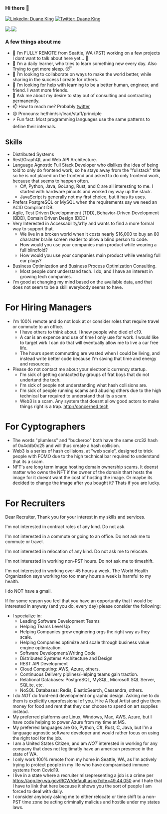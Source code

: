### Hi there 👋

[![Linkedin: Duane King](https://img.shields.io/badge/-Duane%20King-blue?style=flat-square&logo=Linkedin&logoColor=white&link=https://www.linkedin.com/in/duaneking/)](https://www.linkedin.com/in/duaneking/)
[![Twitter: Duane King](https://img.shields.io/twitter/follow/honestduane?style=social)](https://twitter.com/honestduane)

<a href="https://github.com/anuraghazra/github-readme-stats#github-stats-card">
  <img align="center" src="https://github-readme-stats.vercel.app/api?username=duaneking&count_private=true&show_icons=true&theme=tokyonight" />
</a>
<a href="https://github.com/anuraghazra/github-readme-stats#top-languages-card">
  <img align="center" src="https://github-readme-stats.vercel.app/api/top-langs/?username=duaneking&theme=tokyonight&layout=compact&hide=XML,CSS,Svelte,rich%20text%20format&langs_count=8" />
</a>

### A few things about me

- 🔭 I’m FULLY REMOTE from Seattle, WA (PST) working on a few projects I dont want to talk about here yet... 🚀
- 🌱 I’m a daily learner, who tries to learn something new every day. Also Trying to get more sleep. 😴 
- 👯 I’m looking to collaborate on ways to make the world better, while sharing in the success I create for others.
- 🤔 I’m looking for help with learning to be a better human, engineer, and friend.  I want more friends.
- 💬 Ask me about my desire to stay out of consulting and contracting permanently.
- 📫 How to reach me? Probably [twitter](https://twitter.com/intent/follow?original_referer=https%3A%2F%2Fwww.github.com%2F&ref_src=twsrc%5Etfw&region=follow_link&screen_name=honestduane&tw_p=followbutton)
- 😄 Pronouns: he/him/sir/lead/staff/principle
- ⚡ Fun fact: Most programming languages use the same patterns to define their internals.  <!-- Ask me what they are. -->

## Skills

- Distributed Systems
- Rest/GraphQL and Web API Architecture.
- Language Agnostic Full Stack Developer who dislikes the idea of being told to only do frontend work, so he stays away from the "fullstack" title so he is not placed on the frontend and asked to do only frontend work, because that seems to happen often.
  - C#, Python, Java, GoLang, Rust, and C are all interesting to me.  I started with hardware pinouts and worked my way up the stack.
  - JavaScript is generally not my first choice, but it has its uses.
- Prefers PostgreSQL or MySQL when the requirements say we need an ACID Compliant DB.
- Agile, Test Driven Developmment (TDD), Behavior-Driven Development (BDD), Domain Driven Design (DDD)
- Very Interested in Accessability/a11y and wants to find a more formal way to support that.
  - We live in a broken world when it costs nearly $16,000 to buy an 80 character braile screen reader to allow a blind person to code.
  - How would you use your companies main product while wearing a full blindfold?
  - How would you use your companies main product while wearing full ear plugs?
- Business Optimization and Business Process Optimization Consulting.
  - Most people dont understand tech. I do, and I have an interest in growing tech companies.
- I'm good at changing my mind based on the available data, and that does not seem to be a skill everybody seems to have.

# For Hiring Managers
* I'm 100% remote and do not look at or consider roles that require travel or commute to an office.
  - I have others to think about. I knew people who died of c19. 
  - A car is an expence and use of time I only use for work. I would like to target wirk I can do that will eventually allow me to live a car free life. 
  - The hours spent commutting are wasted when I could be living, and instead write better code because I'm saving that time and energy and resources.
* Please do not contact me about your electronic currency startup.
  - I'm sick of getting contacted by groups of frat boys that do not undertand the tech.
  - I'm sick of people not understanding what hash collisions are.
  - I'm sick of people running scams and abusing others due to the high technical bar required to understand that its a scam.
  - Web3 is a scam. Any system that doesnt allow good actors to make things right is a trap. http://concerned.tech

# For Cyptographers
* The words "plumless" and "buckeroo" both have the same crc32 hash of 0x4ddb0c25 and will thus create a hash collision.
* Web3 is a series of hash collisions, at "web scale", designed to trick people with FOMO due to the high technical bar required to understand that its a scam.
* NFT's are long term image hosting domain ownership scams. It doenst matter who owns the NFT if the owner of the domain thart hosts the image for it doesnt want the cost of hosting the image. Or maybe its decided to change the image after you bought it? Thats if you are lucky.

# For Recruiters
Dear Recruiter,
  Thank you for your interest in my skills and services.

I'm not interested in contract roles of any kind. Do not ask.

I'm not interested in a commute or going to an office. Do not ask me to commute or travel.

I'm not interested in relocation of any kind.  Do not ask me to relocate.

I'm not interested in working non-PST hours.  Do not ask me to timeshift.

I'm not interested in working over 45 hours a week. The World Health Organization says working too too many hours a week is harmful to my health.

I do NOT have a gmail.

If for some reason you feel that you have an opportunity that I would be interested in anyway (and you do, every day) please consider the following:
* I specialize in:
    * Leading Software Development Teams
    * Helping Teams Level Up
    * Helping Companies grow enginering orgs the right way as they scale.
    * Helping Companies optimize and scale through business value engine optimization.
    * Software Development/Writing Code
    * Distributed Systems Architecture and Design
    * REST API Development
    * Cloud Computing: AWS, Azure, others.
    * Continuous Delivery piplines/Helping teams gain traction.
    * Relational Databases: PostgreSQL, MySQL, Microsoft SQL Server, SQLite, etc.
    * NoSQL Databases: Redis, ElasticSearch, Cassandra, others.
* I do *NOT* do front-end development or graphic design.  Asking me to do them is explicitly unprofessional of you. Hire A Real Artist and give them money for food and rent that they can choose to spend on art supplies instead.
* My preferred platforms are Linux, Windows, Mac, AWS, Azure, but I have code helping to power Azure from my time at MS.
* My preferred languages are Go, Python, C#, Rust, C, Java, but I'm a language agnostic software developer and would rather focus on using the right tool for the job.
* I am a United States Citizen, and am *NOT* interested in working for any company that does not legitimatly have an american presence in the state of WA.
* I only work 100% remote from my home in Seattle, WA, as I'm actively trying to protect people in my life who have compramised immune systems from Covid19.
* I live in a state where a recruiter misrepresenting a job is a crime per https://app.leg.wa.gov/RCW/default.aspx?cite=49.44.050 and I hate that I have to link that here because it shows you the sort of people I am forced to deal with daily.
* I consider anybody asking me to either relocate or time shift to a non-PST time zone be acting criminally malicius and hostile under my states laws.
